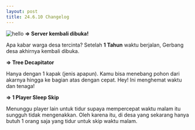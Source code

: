 ```yaml
---
layout: post
title: 24.6.10 Changelog
---
```

![hello](https://cdn.discordapp.com/attachments/790529467700871168/1249473873045360660/IMG_20240610_042258.jpg?ex=6685c139&is=66846fb9&hm=c876beee7b4db1e7f56417218e2cfc59c7fdf585a2fea85564025d70388d7280&)
**=> Server kembali dibuka!**

Apa kabar warga desa tercinta? Setelah **1 Tahun** waktu berjalan, Gerbang desa akhirnya kembali dibuka.

**=> Tree Decapitator**

Hanya dengan 1 kapak (jenis apapun). Kamu bisa menebang pohon dari akarnya hingga ke bagian atas dengan cepat. Hey! Ini menghemat waktu dan tenaga!

**=> 1 Player Sleep Skip**

Menunggu player lain untuk tidur supaya mempercepat waktu malam itu sungguh tidak mengenakkan. Oleh karena itu, di desa yang sekarang hanya butuh 1 orang saja yang tidur untuk skip waktu malam.
